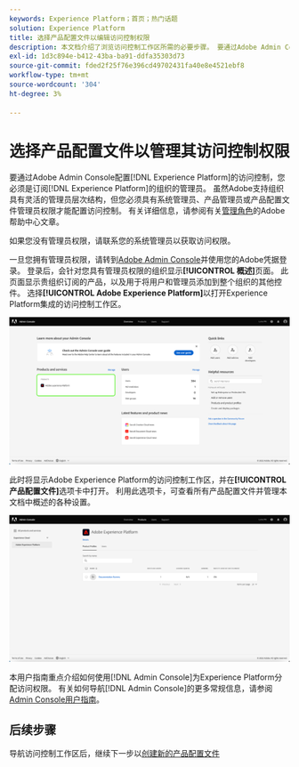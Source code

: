 ```yaml
---
keywords: Experience Platform；首页；热门话题
solution: Experience Platform
title: 选择产品配置文件以编辑访问控制权限
description: 本文档介绍了浏览访问控制工作区所需的必要步骤。 要通过Adobe Admin Console配置Experience Platform的访问控制，您必须是订阅Experience Platform的组织管理员。
exl-id: 1d3c894e-b412-43ba-ba91-ddfa35303d73
source-git-commit: fded2f25f76e396cd49702431fa40e8e4521ebf8
workflow-type: tm+mt
source-wordcount: '304'
ht-degree: 3%

---
```


# 选择产品配置文件以管理其访问控制权限

要通过Adobe Admin Console配置[!DNL Experience Platform]的访问控制，您必须是订阅[!DNL Experience Platform]的组织的管理员。 虽然Adobe支持组织具有灵活的管理员层次结构，但您必须具有系统管理员、产品管理员或产品配置文件管理员权限才能配置访问控制。 有关详细信息，请参阅有关[管理角色](https://helpx.adobe.com/cn/enterprise/using/admin-roles.html)的Adobe帮助中心文章。

如果您没有管理员权限，请联系您的系统管理员以获取访问权限。

一旦您拥有管理员权限，请转到[Adobe Admin Console](https://adminconsole.adobe.com)并使用您的Adobe凭据登录。 登录后，会针对您具有管理员权限的组织显示&#x200B;**[!UICONTROL 概述]**&#x200B;页面。 此页面显示贵组织订阅的产品，以及用于将用户和管理员添加到整个组织的其他控件。 选择&#x200B;**[!UICONTROL Adobe Experience Platform]**&#x200B;以打开Experience Platform集成的访问控制工作区。

![select-product](../images/select-product.png)

此时将显示Adobe Experience Platform的访问控制工作区，并在&#x200B;**[!UICONTROL 产品配置文件]**&#x200B;选项卡中打开。 利用此选项卡，可查看所有产品配置文件并管理本文档中概述的各种设置。

![select-product-profile](../images/select-product-profile.png)

本用户指南重点介绍如何使用[!DNL Admin Console]为Experience Platform分配访问权限。 有关如何导航[!DNL Admin Console]的更多常规信息，请参阅[Admin Console用户指南](https://helpx.adobe.com/cn/enterprise/using/admin-console.html)。

## 后续步骤

导航访问控制工作区后，继续下一步以[创建新的产品配置文件](create-profile.md)

